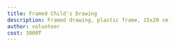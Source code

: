 ```yaml
---
title: Framed Child's Drawing
description: Framed drawing, plastic frame, 15x20 cm
author: volunteer
cost: 3000₸
---
```

